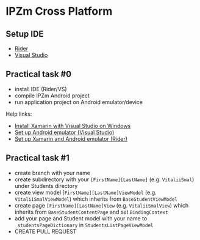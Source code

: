 # IPZm Cross Platform

## Setup IDE

- [Rider](https://www.jetbrains.com/rider/download)
- [Visual Studio](https://visualstudio.microsoft.com/)

## Practical task #0

- install IDE (Rider/VS)
- compile IPZm Android project
- run application project on Android emulator/device

Help links:
- [Install Xamarin with Visual Studio on Windows](https://learn.microsoft.com/en-us/xamarin/get-started/installation/windows)
- [Set up Android emulator (Visual Studio)](https://learn.microsoft.com/en-us/xamarin/get-started/first-app/?pivots=windows-vs2022)
- [Set up Xamarin and Android emulator (Rider)](https://www.jetbrains.com/help/rider/Xamarin.html#webinar-recording-better-xamarin-development-with-rider-for-mac)

## Practical task #1

- create branch with your name
- create subdirectory with your `[FirstName][LastName]` (e.g. `VitaliiSmal`) under Students directory
- create view model [`FirstName][LastName]ViewModel` (e.g. `VitaliiSmalViewModel`) which inherits from `BaseStudentViewModel`
- create page `[FirstName][LastName]View` (e.g. `VitaliiSmalView`) which inherits from `BaseStudentContentPage` and set `BindingContext`
- add your page and Student model with your name to `_studentsPageDictionary` in `StudentsListPageViewModel`
- CREATE PULL REQUEST
